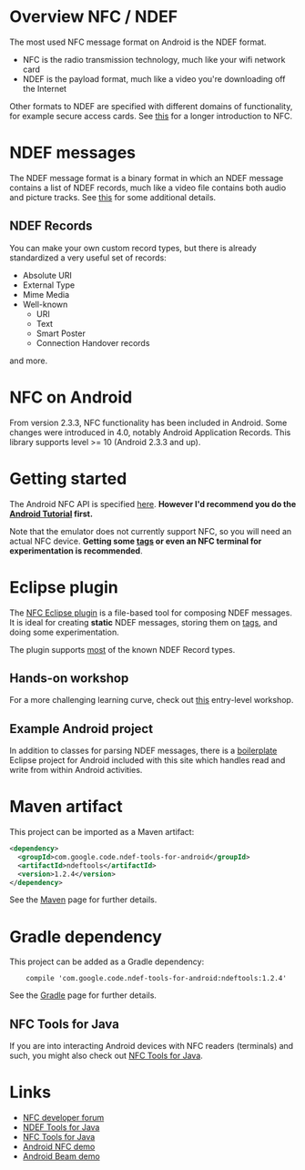 # Overview NFC / NDEF #
The most used NFC message format on Android is the NDEF format.

  * NFC is the radio transmission technology, much like your wifi network card
  * NDEF is the payload format, much like a video you're downloading off the Internet

Other formats to NDEF are specified with different domains of functionality, for example secure access cards. See [this](http://www.radio-electronics.com/info/wireless/nfc/near-field-communications-tutorial.php) for a longer introduction to NFC.

# NDEF messages #
The NDEF message format is a binary format in which an NDEF message contains a list of NDEF records, much like a video file contains both audio and picture tracks. See [this](http://ibadrinath.blogspot.co.uk/2012/07/nfc-data-exchange-format-ndef.html) for some additional details.

## NDEF Records ##
You can make your own custom record types, but there is already standardized a very useful set of records:

  * Absolute URI
  * External Type
  * Mime Media
  * Well-known
    * URI
    * Text
    * Smart Poster
    * Connection Handover records

and more.

# NFC on Android #
From version 2.3.3, NFC functionality has been included in Android. Some changes were introduced in 4.0, notably Android Application Records. This library supports level >= 10 (Android 2.3.3 and up).

# Getting started #
The Android NFC API is specified [here](http://developer.android.com/guide/topics/nfc/nfc.html). **However I'd recommend you do the [Android Tutorial](AndroidTutorial.md) first.**

Note that the emulator does not currently support NFC, so you will need an actual NFC device. **Getting some [tags](http://rapidnfc.com/r/1372) or even an NFC terminal for experimentation is recommended**.

# Eclipse plugin #
The [NFC Eclipse plugin](https://code.google.com/p/nfc-eclipse-plugin) is a file-based tool for composing NDEF messages. It is ideal for creating <b>static</b> NDEF messages, storing them on [tags](http://rapidnfc.com/r/1372), and doing some experimentation.

The plugin supports [most](Specifications.md) of the known NDEF Record types.

## Hands-on workshop ##
For a more challenging learning curve, check out [this](https://github.com/skjolber/Fagmote/tree/master/Android/Near%20Field%20Communications) entry-level workshop.

## Example Android project ##
In addition to classes for parsing NDEF messages, there is a [boilerplate](https://github.com/skjolber/ndef-tools-for-android/tree/master/ndeftools-boilerplate) Eclipse project for Android included with this site which handles read and write from within Android activities.

# Maven artifact #
This project can be imported as a Maven artifact:

```xml
<dependency>
  <groupId>com.google.code.ndef-tools-for-android</groupId>
  <artifactId>ndeftools</artifactId>
  <version>1.2.4</version>
</dependency>
```
See the [Maven](Maven.md) page for further details.

# Gradle dependency #
This project can be added as a Gradle dependency:

```
    compile 'com.google.code.ndef-tools-for-android:ndeftools:1.2.4'
```
See the [Gradle](Gradle.md) page for further details.

## NFC Tools for Java ##
If  you are into interacting Android devices with NFC readers (terminals) and such, you might also check out [NFC Tools for Java](https://github.com/grundid/nfctools).

# Links #
  * [NFC developer forum](https://groups.google.com/forum/?fromgroups#!forum/nfc-developers)
  * [NDEF Tools for Java](http://code.google.com/p/ndef-tools-for-android/)
  * [NFC Tools for Java](https://github.com/grundid/nfctools)
  * [Android NFC demo](http://developer.android.com/resources/samples/NFCDemo/index.html)
  * [Android Beam demo](http://developer.android.com/resources/samples/AndroidBeamDemo/index.html)

> 